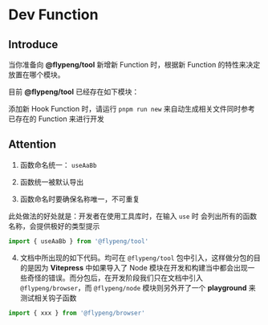 # Dev Function

## Introduce

当你准备向 **@flypeng/tool** 新增新 Function 时，根据新 Function 的特性来决定放置在哪个模块。

目前 **@flypeng/tool** 已经存在如下模块：

<script lang="ts" setup>
	import DevFunctionModulesShow from '../.vitepress/components/DevFunctionModulesShow.vue'
</script>

<DevFunctionModulesShow />

添加新 Hook Function 时，请运行 `pnpm run new` 来自动生成相关文件同时参考已存在的 Function 来进行开发

## Attention

1. 函数命名统一： `useAaBb`

2. 函数统一被默认导出

3. 函数命名时要确保名称唯一，不可重复

此处做法的好处就是：开发者在使用工具库时，在输入 `use` 时 会列出所有的函数名称，会提供极好的类型提示

```ts
import { useAaBb } from '@flypeng/tool'
```

4. 文档中所出现的如下代码。均可在 `@flypeng/tool` 包中引入，这样做分包的目的是因为 **Vitepress** 中如果导入了 Node 模块在开发和构建当中都会出现一些奇怪的错误。而分包后，在开发阶段我们只在文档中引入 `@flypeng/browser`，而 `@flypeng/node` 模块则另外开了一个 **playground** 来测试相关钩子函数

```ts
import { xxx } from '@flypeng/browser'
```
